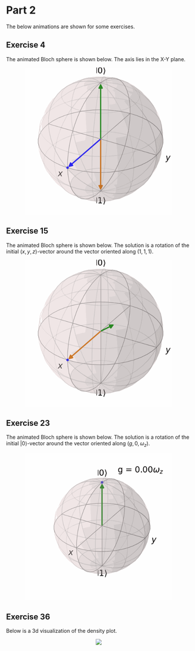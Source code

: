 # Part 2

The below animations are shown for some exercises.

## Exercise 4

The animated Bloch sphere is shown below. The axis lies in the X-Y plane.

<div align="center">
<img width="400" src="exercise_4.gif" /><br>
</div>

## Exercise 15

The animated Bloch sphere is shown below. The solution is a rotation of the initial $(x, y, z)$-vector around the vector oriented along $(1, 1, 1)$.

<div align="center">
<img width="400" src="ex_15.gif" /><br>
</div>

## Exercise 23

The animated Bloch sphere is shown below. The solution is a rotation of the initial $| 0 \rangle$-vector around the vector oriented along $(g, 0, \omega_z)$.

<div align="center">
<img width="400" src="ex_23.gif" /><br>
</div>

## Exercise 36

Below is a 3d visualization of the density plot.

<div align="center">
<img width="" src="expval_z_t.gif" /><br>
</div>
